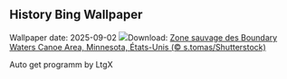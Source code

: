 ## History Bing Wallpaper
Wallpaper date: 2025-09-02
![](https://www.bing.com/th?id=OHR.MinnesotaWaters_FR-CA2747659631_UHD.jpg&w=1000)Download: [Zone sauvage des Boundary Waters Canoe Area, Minnesota, États-Unis (© s.tomas/Shutterstock)](https://www.bing.com/th?id=OHR.MinnesotaWaters_FR-CA2747659631_UHD.jpg)

Auto get programm by LtgX
